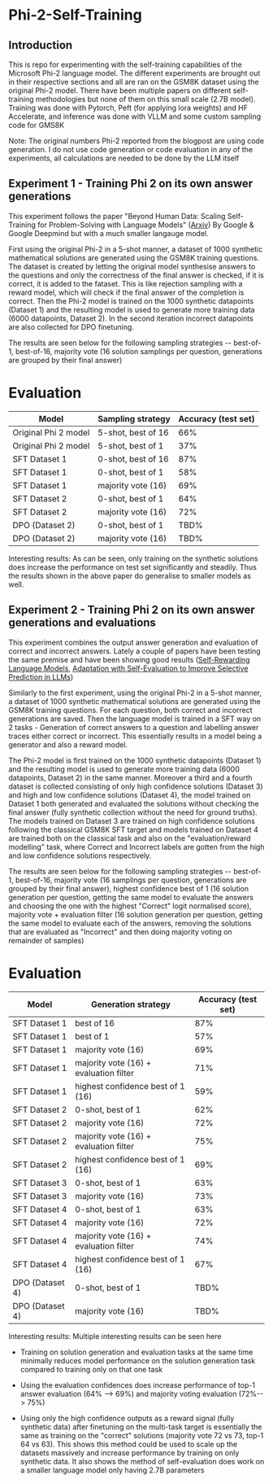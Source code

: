 # Phi-2-Self-Training

## Introduction 

This is repo for experimenting with the self-training capabilities of the Microsoft Phi-2 language model. The different experiments are brought out in their respective sections and all are ran on the GSM8K dataset using the original Phi-2 model. There have been multiple papers on different self-training methodologies but none of them on this small scale (2.7B model). Training was done with Pytorch, Peft (for applying lora weights) and HF Accelerate,  and inference was done with VLLM and some custom sampling code for GMS8K

Note: The original numbers Phi-2 reported from the blogpost are using code generation. I do not use code generation or code evaluation in any of the experiments, all calculations are needed to be done by the LLM itself


## Experiment 1 - Training Phi 2 on its own answer generations

This experiment follows the paper "Beyond Human Data: Scaling Self-Training for
Problem-Solving with Language Models" ([Arxiv](https://arxiv.org/pdf/2312.06585.pdf)) By Google & Google Deepmind but with a much smaller langauge model.

First using the original Phi-2 in a 5-shot manner, a dataset of 1000 synthetic mathematical solutions are generated using the GSM8K training questions. The dataset is created by letting the original model synthesise answers to the questions and only the correctness of the final answer is checked, if it is correct, it is added to the fataset. This is like rejection sampling with a reward model, which will check if the final answer of the completion is correct. Then the Phi-2 model is trained on the 1000 synthetic datapoints (Dataset 1) and the resulting model is used to generate more training data (6000 datapoints, Dataset 2). In the second iteration incorrect datapoints are also collected for DPO finetuning. 

The results are seen below for the following sampling strategies -- best-of-1, best-of-16, majority vote (16 solution samplings per question, generations are grouped by their final answer) 



# Evaluation
| Model              |  Sampling strategy  | Accuracy (test set)|
| ------------------ | ------------------  |--------------------|
|Original Phi 2 model| 5-shot, best of 16  | 66%                |
|Original Phi 2 model| 5-shot, best of 1   | 37%                |
|SFT Dataset 1       | 0-shot, best of 16  | 87%                |
|SFT Dataset 1       | 0-shot, best of 1   | 58%                |
|SFT Dataset 1       | majority vote (16)  | 69%                |
|SFT Dataset 2       | 0-shot, best of 1   | 64%                |
|SFT Dataset 2       | majority vote (16)  | 72%                |
|DPO (Dataset 2)     | 0-shot, best of 1   | TBD%                 |
|DPO (Dataset 2)     | majority vote (16)  | TBD%                 |


Interesting results: As can be seen, only training on the synthetic solutions does increase the performance on test set significantly and steadily. Thus the results shown in the above paper do generalise to smaller models as well.

## Experiment 2 - Training Phi 2 on its own answer generations and evaluations 

This experiment combines the output answer generation and evaluation of correct and incorrect answers. Lately a couple of papers have been testing the same premise and have been showing good results ([Self-Rewarding Language Models](https://arxiv.org/pdf/2401.10020.pdf), [Adaptation with Self-Evaluation to Improve Selective Prediction in LLMs](https://aclanthology.org/2023.findings-emnlp.345.pdf)) 

Similarly to the first experiment, using the original Phi-2 in a 5-shot manner, a dataset of 1000 synthetic mathematical solutions are generated using the GSM8K training questions. For each question, both correct and incorrect generations are saved. Then the language model is trained in a SFT way on 2 tasks - Generation of correct answers to a question and labelling answer traces either correct or incorrect. This essentially results in a model being a generator and also a reward model. 

The Phi-2 model is first trained on the 1000 synthetic datapoints (Dataset 1) and the resulting model is used to generate more training data (6000 datapoints, Dataset 2) in the same manner. Moreover a third and a fourth dataset is collected consisting of only high confidence solutions (Dataset 3) and high and low confidence solutions (Dataset 4), the model trained on Dataset 1 both generated and evaluated the solutions without checking the final answer (fully synthetic collection without the need for ground truths). The models trained on Dataset 3 are trained on high confidence solutions following the classical GSM8K SFT target and models trained on Dataset 4 are trained both on the classical task and also on the "evaluation/reward modelling" task, where Correct and Incorrect labels are gotten from the high and low confidence solutions respectively. 

The results are seen below for the following sampling strategies -- best-of-1, best-of-16, majority vote (16 samplings per question, generations are grouped by their final answer), highest confidence best of 1 (16 solution generation per question, getting the same model to evaluate the answers and choosing the one with the highest "Correct" logit normalised score), majority vote + evaluation filter (16 solution generation per question, getting the same model to evaluate each of the answers, removing the solutions that are evaluated as "Incorrect" and then doing majority voting on remainder of samples)



# Evaluation
| Model            |          Generation strategy           | Accuracy (test set)|
| -----------------| ---------------------------------------|--------------------|
|SFT Dataset 1     | best of 16                             | 87%                |
|SFT Dataset 1     | best of 1                              | 57%                |
|SFT Dataset 1     | majority vote (16)                     | 69%                |
|SFT Dataset 1     | majority vote (16) + evaluation filter | 71%                |
|SFT Dataset 1     | highest confidence best of 1 (16)      | 59%                |
|SFT Dataset 2     | 0-shot, best of 1                      | 62%                |
|SFT Dataset 2     | majority vote (16)                     | 72%                |
|SFT Dataset 2     | majority vote (16) + evaluation filter | 75%                |
|SFT Dataset 2     | highest confidence best of 1 (16)      | 69%                |
|SFT Dataset 3     | 0-shot, best of 1                      | 63%                |
|SFT Dataset 3     | majority vote (16)                     | 73%                |
|SFT Dataset 4     | 0-shot, best of 1                      | 63%                |
|SFT Dataset 4     | majority vote (16)                     | 72%                |
|SFT Dataset 4     | majority vote (16) + evaluation filter | 74%                |
|SFT Dataset 4     | highest confidence best of 1 (16)      | 67%                |
|DPO (Dataset 4)   | 0-shot, best of 1                      | TBD%               |
|DPO (Dataset 4)   | majority vote (16)                     | TBD%               |


Interesting results: Multiple interesting results can be seen here

* Training on solution generation and evaluation tasks at the same time minimally reduces model performance on the solution generation task compared to training only on that one task

* Using the evaluation confidences does increase performance of top-1 answer evaluation (64% --> 69%) and majority voting evaluation (72%--> 75%) 

* Using only the high confidence outputs as a reward signal (fully synthetic data) after finetuning on the multi-task target is essentially the same as training on the "correct" solutions (majority vote 72 vs 73, top-1 64 vs 63). This shows this method could be used to scale up the datasets massively and increase performance by training on only synthetic data. It also shows the method of self-evaluation does work on a smaller language model only having 2.7B parameters
